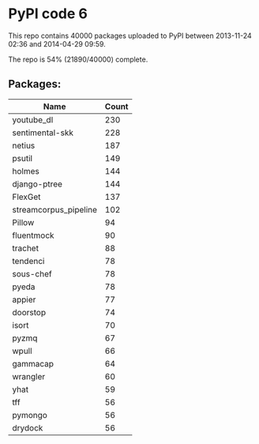 # PyPI code 6

This repo contains 40000 packages uploaded to PyPI between 
2013-11-24 02:36 and 2014-04-29 09:59.

The repo is 54% (21890/40000) complete.

## Packages:

| Name  | Count |
| ----- | ----- |
| youtube_dl | 230 |
| sentimental-skk | 228 |
| netius | 187 |
| psutil | 149 |
| holmes | 144 |
| django-ptree | 144 |
| FlexGet | 137 |
| streamcorpus_pipeline | 102 |
| Pillow | 94 |
| fluentmock | 90 |
| trachet | 88 |
| tendenci | 78 |
| sous-chef | 78 |
| pyeda | 78 |
| appier | 77 |
| doorstop | 74 |
| isort | 70 |
| pyzmq | 67 |
| wpull | 66 |
| gammacap | 64 |
| wrangler | 60 |
| yhat | 59 |
| tff | 56 |
| pymongo | 56 |
| drydock | 56 |


